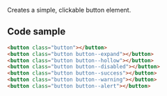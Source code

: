 Creates a simple, clickable button element.

## Code sample

```html
<button class="button"></button>
<button class="button button--expand"></button>
<button class="button button--hollow"></button>
<button class="button button--disabled"></button>
<button class="button button--success"></button>
<button class="button button--warning"></button>
<button class="button button--alert"></button>
```
